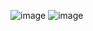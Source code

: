 ![image](https://user-images.githubusercontent.com/113584410/205287365-d3f10a4b-e9c3-4ef1-bde6-83758844a6fd.png)
![image](https://user-images.githubusercontent.com/113584410/205287667-3613c648-d700-4e44-b926-69b18d437753.png)
